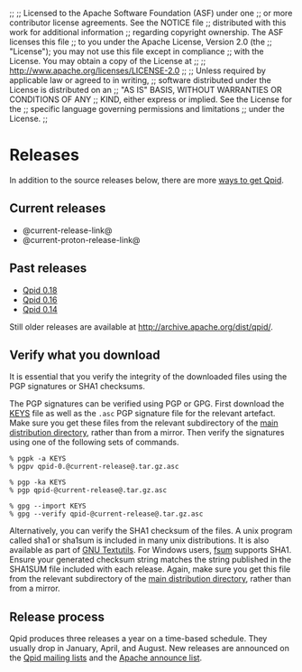 ;;
;; Licensed to the Apache Software Foundation (ASF) under one
;; or more contributor license agreements.  See the NOTICE file
;; distributed with this work for additional information
;; regarding copyright ownership.  The ASF licenses this file
;; to you under the Apache License, Version 2.0 (the
;; "License"); you may not use this file except in compliance
;; with the License.  You may obtain a copy of the License at
;; 
;;   http://www.apache.org/licenses/LICENSE-2.0
;; 
;; Unless required by applicable law or agreed to in writing,
;; software distributed under the License is distributed on an
;; "AS IS" BASIS, WITHOUT WARRANTIES OR CONDITIONS OF ANY
;; KIND, either express or implied.  See the License for the
;; specific language governing permissions and limitations
;; under the License.
;;

# Releases

In addition to the source releases below, there are more [ways to get
Qpid](@site-url@/get-qpid.html).

## Current releases

 - @current-release-link@
 - @current-proton-release-link@

## Past releases

 - [Qpid 0.18](qpid-0.18/index.html)
 - [Qpid 0.16](qpid-0.16/index.html)
 - [Qpid 0.14](qpid-0.14/index.html)

Still older releases are available at
<http://archive.apache.org/dist/qpid/>.

## Verify what you download

It is essential that you verify the integrity of the downloaded files
using the PGP signatures or SHA1 checksums.

The PGP signatures can be verified using PGP or GPG. First download
the [KEYS](http://www.apache.org/dist/qpid/KEYS) file as well as the
<code>.asc</code> PGP signature file for the relevant artefact. Make
sure you get these files from the relevant subdirectory of the [main
distribution directory](http://www.apache.org/dist/qpid/), rather than
from a mirror. Then verify the signatures using one of the following
sets of commands.

    % pgpk -a KEYS
    % pgpv qpid-0.@current-release@.tar.gz.asc

    % pgp -ka KEYS
    % pgp qpid-@current-release@.tar.gz.asc

    % gpg --import KEYS
    % gpg --verify qpid-@current-release@.tar.gz.asc

Alternatively, you can verify the SHA1 checksum of the files. A unix
program called sha1 or sha1sum is included in many unix
distributions. It is also available as part of [GNU
Textutils](http://www.gnu.org/software/textutils/textutils.html). For
Windows users, [fsum](http://www.slavasoft.com/fsum/) supports
SHA1. Ensure your generated checksum string matches the string
published in the SHA1SUM file included with each release. Again, make
sure you get this file from the relevant subdirectory of the [main
distribution directory](http://www.apache.org/dist/qpid/), rather than
from a mirror.

## Release process

Qpid produces three releases a year on a time-based schedule.  They
usually drop in January, April, and August.  New releases are
announced on the [Qpid mailing lists](@site-url@/mailing-lists.html)
and the
[Apache announce list](http://mail-archives.apache.org/mod_mbox/www-announce/).
